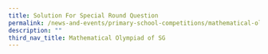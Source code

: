 ```yaml
---
title: Solution For Special Round Question
permalink: /news-and-events/primary-school-competitions/mathematical-olympiad-of-sg/solution-for-special-round/
description: ""
third_nav_title: Mathematical Olympiad of SG
---
```

